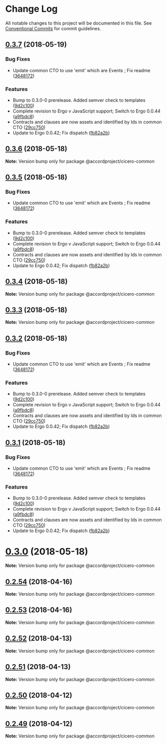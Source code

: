 # Change Log

All notable changes to this project will be documented in this file.
See [Conventional Commits](https://conventionalcommits.org) for commit guidelines.

<a name="0.3.7"></a>
## [0.3.7](https://github.com/accordproject/cicero/compare/v0.2.54...v0.3.7) (2018-05-19)


### Bug Fixes

* Update common CTO to use 'emit' which are Events ; Fix readme ([3648172](https://github.com/accordproject/cicero/commit/3648172))


### Features

* Bump to 0.3.0-0 prerelease. Added semver check to templates ([9d2c100](https://github.com/accordproject/cicero/commit/9d2c100))
* Complete revision to Ergo v JavaScript support; Switch to Ergo 0.0.44 ([a9fbdc8](https://github.com/accordproject/cicero/commit/a9fbdc8))
* Contracts and clauses are now assets and identified by Ids in common CTO ([29cc750](https://github.com/accordproject/cicero/commit/29cc750))
* Update to Ergo 0.0.42; Fix dispatch ([fb82a2b](https://github.com/accordproject/cicero/commit/fb82a2b))




<a name="0.3.6"></a>
## [0.3.6](https://github.com/accordproject/cicero/compare/v0.3.5...v0.3.6) (2018-05-18)




**Note:** Version bump only for package @accordproject/cicero-common

<a name="0.3.5"></a>
## [0.3.5](https://github.com/accordproject/cicero/compare/v0.2.54...v0.3.5) (2018-05-18)


### Bug Fixes

* Update common CTO to use 'emit' which are Events ; Fix readme ([3648172](https://github.com/accordproject/cicero/commit/3648172))


### Features

* Bump to 0.3.0-0 prerelease. Added semver check to templates ([9d2c100](https://github.com/accordproject/cicero/commit/9d2c100))
* Complete revision to Ergo v JavaScript support; Switch to Ergo 0.0.44 ([a9fbdc8](https://github.com/accordproject/cicero/commit/a9fbdc8))
* Contracts and clauses are now assets and identified by Ids in common CTO ([29cc750](https://github.com/accordproject/cicero/commit/29cc750))
* Update to Ergo 0.0.42; Fix dispatch ([fb82a2b](https://github.com/accordproject/cicero/commit/fb82a2b))




<a name="0.3.4"></a>
## [0.3.4](https://github.com/accordproject/cicero/compare/v0.3.3...v0.3.4) (2018-05-18)




**Note:** Version bump only for package @accordproject/cicero-common

<a name="0.3.3"></a>
## [0.3.3](https://github.com/accordproject/cicero/compare/v0.3.2...v0.3.3) (2018-05-18)




**Note:** Version bump only for package @accordproject/cicero-common

<a name="0.3.2"></a>
## [0.3.2](https://github.com/accordproject/cicero/compare/v0.2.54...v0.3.2) (2018-05-18)


### Bug Fixes

* Update common CTO to use 'emit' which are Events ; Fix readme ([3648172](https://github.com/accordproject/cicero/commit/3648172))


### Features

* Bump to 0.3.0-0 prerelease. Added semver check to templates ([9d2c100](https://github.com/accordproject/cicero/commit/9d2c100))
* Complete revision to Ergo v JavaScript support; Switch to Ergo 0.0.44 ([a9fbdc8](https://github.com/accordproject/cicero/commit/a9fbdc8))
* Contracts and clauses are now assets and identified by Ids in common CTO ([29cc750](https://github.com/accordproject/cicero/commit/29cc750))
* Update to Ergo 0.0.42; Fix dispatch ([fb82a2b](https://github.com/accordproject/cicero/commit/fb82a2b))




<a name="0.3.1"></a>
## [0.3.1](https://github.com/accordproject/cicero/compare/v0.2.54...v0.3.1) (2018-05-18)


### Bug Fixes

* Update common CTO to use 'emit' which are Events ; Fix readme ([3648172](https://github.com/accordproject/cicero/commit/3648172))


### Features

* Bump to 0.3.0-0 prerelease. Added semver check to templates ([9d2c100](https://github.com/accordproject/cicero/commit/9d2c100))
* Complete revision to Ergo v JavaScript support; Switch to Ergo 0.0.44 ([a9fbdc8](https://github.com/accordproject/cicero/commit/a9fbdc8))
* Contracts and clauses are now assets and identified by Ids in common CTO ([29cc750](https://github.com/accordproject/cicero/commit/29cc750))
* Update to Ergo 0.0.42; Fix dispatch ([fb82a2b](https://github.com/accordproject/cicero/commit/fb82a2b))




<a name="0.3.0"></a>
# [0.3.0](https://github.com/accordproject/cicero/compare/v0.2.54...v0.3.0) (2018-05-18)




**Note:** Version bump only for package @accordproject/cicero-common

<a name="0.2.54"></a>
## [0.2.54](https://github.com/accordproject/cicero/compare/v0.2.53...v0.2.54) (2018-04-16)




**Note:** Version bump only for package @accordproject/cicero-common

<a name="0.2.53"></a>
## [0.2.53](https://github.com/accordproject/cicero/compare/v0.2.52...v0.2.53) (2018-04-16)




**Note:** Version bump only for package @accordproject/cicero-common

<a name="0.2.52"></a>
## [0.2.52](https://github.com/accordproject/cicero/compare/v0.2.51...v0.2.52) (2018-04-13)




**Note:** Version bump only for package @accordproject/cicero-common

<a name="0.2.51"></a>
## [0.2.51](https://github.com/accordproject/cicero/compare/v0.2.50...v0.2.51) (2018-04-13)




**Note:** Version bump only for package @accordproject/cicero-common

<a name="0.2.50"></a>
## [0.2.50](https://github.com/accordproject/cicero/compare/v0.2.49...v0.2.50) (2018-04-12)




**Note:** Version bump only for package @accordproject/cicero-common

<a name="0.2.49"></a>
## [0.2.49](https://github.com/accordproject/cicero/compare/v0.2.48...v0.2.49) (2018-04-12)




**Note:** Version bump only for package @accordproject/cicero-common
